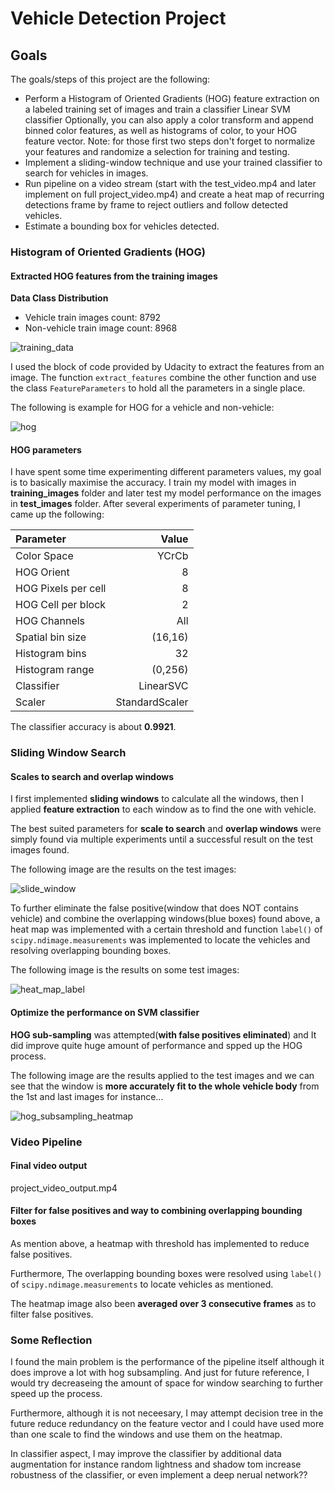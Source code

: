 
# Vehicle Detection Project

[//]: # (Image References)

[training_data]: ./training_data.PNG
[hog]: ./hog.PNG
[slide_window]: ./slide_window.PNG
[heat_map_label]: ./heat_map_label.PNG
[hog_subsampling_heatmap]: ./hog_subsampling_heatmap.PNG



## Goals

The goals/steps of this project are the following:

- Perform a Histogram of Oriented Gradients (HOG) feature extraction on a labeled training set of images and train a classifier Linear SVM classifier
Optionally, you can also apply a color transform and append binned color features, as well as histograms of color, to your HOG feature vector.
Note: for those first two steps don't forget to normalize your features and randomize a selection for training and testing.
- Implement a sliding-window technique and use your trained classifier to search for vehicles in images.
- Run pipeline on a video stream (start with the test_video.mp4 and later implement on full project_video.mp4) and create a heat map of recurring detections frame by frame to reject outliers and follow detected vehicles.
- Estimate a bounding box for vehicles detected.


### Histogram of Oriented Gradients (HOG)

#### Extracted HOG features from the training images


**Data Class Distribution**
- Vehicle train images count: 8792
- Non-vehicle train image count: 8968

![training_data]

I used the block of code provided by Udacity to extract the features from an image.
The function `extract_features` combine the other function and use the class `FeatureParameters` to hold all the parameters in a single place.

The following is example for HOG for a vehicle and non-vehicle:

![hog]

#### HOG parameters
I have spent some time experimenting different parameters values, my goal is to basically maximise the accuracy.
I train my model with images in **training_images** folder and later test my model performance on the images in **test_images** folder.
After several experiments of parameter tuning, I came up the following:

|Parameter|Value|
|:--------|----:|
|Color Space|YCrCb|
|HOG Orient|8|
|HOG Pixels per cell|8|
|HOG Cell per block|2|
|HOG Channels|All|
|Spatial bin size| (16,16)|
|Histogram bins|32|
|Histogram range|(0,256)|
|Classifier|LinearSVC|
|Scaler|StandardScaler|

The classifier accuracy is about **0.9921**.

### Sliding Window Search

#### Scales to search and overlap windows

I first implemented **sliding windows** to calculate all the windows, then I applied **feature extraction** to each window as to find the one with vehicle.

The best suited parameters for **scale to search** and **overlap windows** were simply found via multiple experiments until a successful result on the test images found.

The following image are the results on the test images:

![slide_window]

To further eliminate the false positive(window that does NOT contains vehicle) and combine the overlapping windows(blue boxes) found above, a heat map was implemented with a certain threshold and function `label()` of `scipy.ndimage.measurements` was implemented to locate the vehicles and resolving overlapping bounding boxes. 

The following image is the results on some test images:

![heat_map_label]

#### Optimize the performance on SVM classifier

**HOG sub-sampling** was attempted(**with false positives eliminated**) and It did improve quite huge amount of performance and spped up the HOG process.

The following image are the results applied to the test images and we can see that the window is **more accurately fit to the whole vehicle body** from the 1st and last images for instance...

![hog_subsampling_heatmap]

### Video Pipeline

#### Final video output

project_video_output.mp4

#### Filter for false positives and way to combining overlapping bounding boxes

As mention above, a heatmap with threshold has implemented to reduce false positives.

Furthermore, The overlapping bounding boxes were resolved using `label()` of `scipy.ndimage.measurements` to locate vehicles as mentioned. 

The heatmap image also been **averaged over 3 consecutive frames** as to filter false positives.

### Some Reflection

I found the main problem is the performance of the pipeline itself although it does improve a lot with hog subsampling. And just for future reference, I would try decreaseing the amount of space for window searching to further speed up the process.

Furthermore, although it is not neceesary, I may attempt decision tree in the future reduce redundancy on the feature vector and I could have used more than one scale to find the windows and  use them on the heatmap.

In classifier aspect, I may improve the classifier by additional data augmentation for instance random lightness and shadow tom increase robustness of the classifier, or even implement a deep nerual network??
